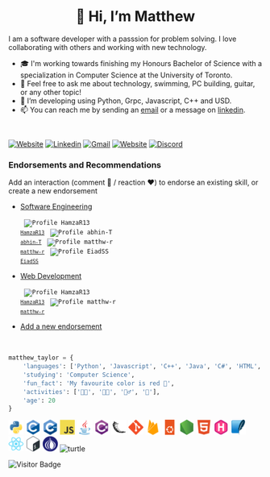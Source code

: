 <p align="center">
  <h1 align="center">👋 Hi, I’m Matthew</h1>
</p>

I am a software developer with a passsion for problem solving. I love collaborating with others and working with new technology.

- 🎓 I'm working towards finishing my Honours Bachelor of Science with a specialization in Computer Science at the University of Toronto.
- 💭 Feel free to ask me about technology, swimming, PC building, guitar, or any other topic!
- 🌱 I’m developing using Python, Grpc, Javascript, C++ and USD.
- 📫 You can reach me by sending an [email](mailto:matthew.andre.taylor@gmail.com?subject=Hello%20from%20your%20GitHub%20profile!) or a message on [linkedin](https://www.linkedin.com/in/matthew-taylor-93b113260).

<br>

[![Website](https://img.shields.io/badge/Website-matthewandretaylor.github.io-informational?style=flat-square&color=8B89CC&logo=Google-Chrome&logoColor=white)](https://matthewandretaylor.github.io)
[![Linkedin](https://img.shields.io/badge/Linkedin-Matthew_Taylor-informational?style=flat-square&color=blue&logo=linkedin&logoColor=white)](https://www.linkedin.com/in/matthew-taylor-93b113260)
[![Gmail](https://img.shields.io/badge/Gmail-matthew.andre.taylor@gmail.com-informational?style=flat-square&color=D14836&logo=gmail&logoColor=white)](mailto:matthew.andre.taylor@gmail.com)
[![Website](https://img.shields.io/badge/Flask-matthewtaylor.pythonanywhere.com-informational?style=flat-square&color=E23237&logo=flask&logoColor=white)](https://matthewtaylor.pythonanywhere.com)
[![Discord](https://img.shields.io/badge/Discord-matt_t-informational?style=flat-square&color=7289DA&logo=discord&logoColor=white)](https://discord.com/users/318497127238074379)


### Endorsements and Recommendations
Add an interaction (comment 💬 / reaction ❤) to endorse an existing skill, or create a new endorsement

<!--start:endorsements-->


- [Software Engineering](https://github.com/MatthewAndreTaylor/MatthewAndreTaylor/issues/5)

     <code> ![Profile HamzaR13](https://images.weserv.nl/?url=avatars.githubusercontent.com/u/108163846?v=4&h=30&w=30&fit=cover&mask=circle&maxage=7d) <small><a href="https://github.com/HamzaR13">HamzaR13</a></small></code>
     <code> ![Profile abhin-T](https://images.weserv.nl/?url=avatars.githubusercontent.com/u/111482202?v=4&h=30&w=30&fit=cover&mask=circle&maxage=7d) <small><a href="https://github.com/abhin-T">abhin-T</a></small></code>
     <code> ![Profile matthw-r](https://images.weserv.nl/?url=avatars.githubusercontent.com/u/77205959?v=4&h=30&w=30&fit=cover&mask=circle&maxage=7d) <small><a href="https://github.com/matthw-r">matthw-r</a></small></code>
     <code> ![Profile EiadSS](https://images.weserv.nl/?url=avatars.githubusercontent.com/u/115057163?v=4&h=30&w=30&fit=cover&mask=circle&maxage=7d) <small><a href="https://github.com/EiadSS">EiadSS</a></small></code>
    



- [Web Development](https://github.com/MatthewAndreTaylor/MatthewAndreTaylor/issues/1)

     <code> ![Profile HamzaR13](https://images.weserv.nl/?url=avatars.githubusercontent.com/u/108163846?v=4&h=30&w=30&fit=cover&mask=circle&maxage=7d) <small><a href="https://github.com/HamzaR13">HamzaR13</a></small></code>
     <code> ![Profile matthw-r](https://images.weserv.nl/?url=avatars.githubusercontent.com/u/77205959?v=4&h=30&w=30&fit=cover&mask=circle&maxage=7d) <small><a href="https://github.com/matthw-r">matthw-r</a></small></code>
    


<!--end:endorsements-->

- [Add a new endorsement](https://github.com/MatthewAndreTaylor/MatthewAndreTaylor/issues/new?assignees=&labels=&template=endorsement-template.yml&title=%5BENDORSEMENT%5D%3A+%3CSkill+that+you+are+endorsing%3E)


<br>

```python
matthew_taylor = {
    'languages': ['Python', 'Javascript', 'C++', 'Java', 'C#', 'HTML', 'CSS'],
    'studying': 'Computer Science',
    'fun_fact': 'My favourite color is red 🍎',
    'activities': ['👨‍💻', '👨‍🔬', '🏊‍♂️', '🏓'],
    'age': 20
}
```
   
<code><img height="30" alt="python" src="https://raw.githubusercontent.com/devicons/devicon/master/icons/python/python-original.svg"></code>
<code><img height="30" alt="c" src="https://raw.githubusercontent.com/devicons/devicon/master/icons/c/c-original.svg"></code>
<code><img height="30" alt="c++" src="https://raw.githubusercontent.com/devicons/devicon/master/icons/cplusplus/cplusplus-original.svg"></code>
<code><img height="30" alt="javascript" src="https://raw.githubusercontent.com/devicons/devicon/master/icons/javascript/javascript-original.svg"></code>
<code><img height="30" alt="java" src="https://raw.githubusercontent.com/devicons/devicon/master/icons/java/java-original.svg"></code>
<code><img height="30" alt="c#" src="https://raw.githubusercontent.com/devicons/devicon/master/icons/csharp/csharp-original.svg"></code>
<code><img height="30" alt="flask" src="https://raw.githubusercontent.com/devicons/devicon/master/icons/flask/flask-original.svg"></code>
<code><img height="30" alt="git" src="https://raw.githubusercontent.com/devicons/devicon/master/icons/git/git-original.svg"></code>
<code><img height="30" alt="firebase" src="https://raw.githubusercontent.com/devicons/devicon/master/icons/firebase/firebase-plain.svg"></code>
<code><img height="30" alt="ubuntu" src="https://raw.githubusercontent.com/devicons/devicon/master/icons/ubuntu/ubuntu-plain.svg"></code>
<code><img height="30" alt="nodejs" src="https://raw.githubusercontent.com/devicons/devicon/master/icons/nodejs/nodejs-original.svg"></code>
<code><img height="30" alt="html5" src="https://raw.githubusercontent.com/devicons/devicon/master/icons/html5/html5-plain.svg"></code>
<code><img height="30" alt="hugo" src="https://raw.githubusercontent.com/devicons/devicon/master/icons/hugo/hugo-original.svg"></code>
<code><img height="30" alt="sqlite" src="https://raw.githubusercontent.com/devicons/devicon/master/icons/sqlite/sqlite-original.svg"></code>
<code><img height="30" alt="react" src="https://raw.githubusercontent.com/devicons/devicon/master/icons/react/react-original.svg"></code>
<code><img height="30" alt="bash" src="https://raw.githubusercontent.com/devicons/devicon/master/icons/bash/bash-original.svg"></code>
<code><img height="30" alt="perl" src="https://raw.githubusercontent.com/devicons/devicon/master/icons/perl/perl-original.svg"></code>
<img height="40" alt="turtle" src="https://i.pinimg.com/originals/49/2a/36/492a36494fc89228bf30580f2387ff86.gif"></img>

![Visitor Badge](https://visitor-badge.laobi.icu/badge?page_id=MatthewAndreTaylor.MatthewAndreTaylor)

<!---MatthewAndreTaylor/MatthewAndreTaylor is a ✨ special ✨ repository because its `README.md` (this file) appears on your GitHub profile.
You can click the Preview link to take a look at your changes.--->
